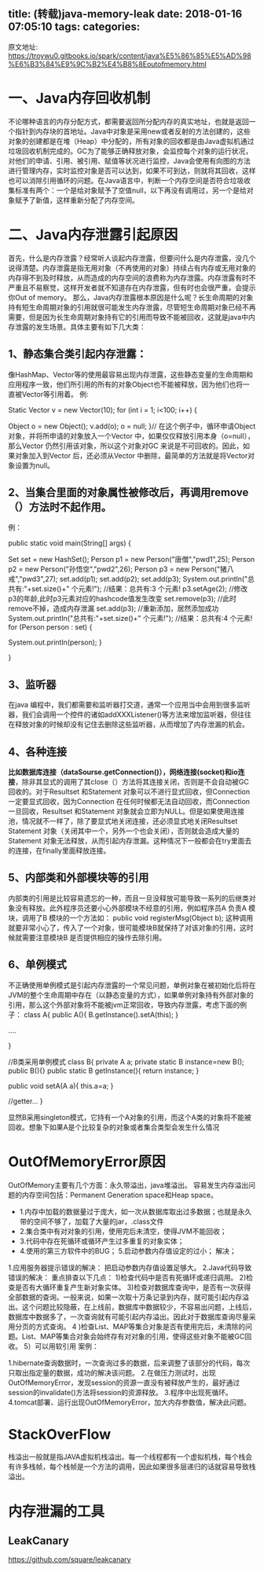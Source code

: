 title: (转载)java-memory-leak
date: 2018-01-16 07:05:10
tags:
categories:
---
原文地址:
https://troywu0.gitbooks.io/spark/content/java%E5%86%85%E5%AD%98%E6%B3%84%E9%9C%B2%E4%B8%8Eoutofmemory.html

# 一、Java内存回收机制
不论哪种语言的内存分配方式，都需要返回所分配内存的真实地址，也就是返回一个指针到内存块的首地址。Java中对象是采用new或者反射的方法创建的，这些对象的创建都是在堆（Heap）中分配的，所有对象的回收都是由Java虚拟机通过垃圾回收机制完成的。GC为了能够正确释放对象，会监控每个对象的运行状况，对他们的申请、引用、被引用、赋值等状况进行监控，Java会使用有向图的方法进行管理内存，实时监控对象是否可以达到，如果不可到达，则就将其回收，这样也可以消除引用循环的问题。在Java语言中，判断一个内存空间是否符合垃圾收集标准有两个：一个是给对象赋予了空值null，以下再没有调用过，另一个是给对象赋予了新值，这样重新分配了内存空间。
# 二、Java内存泄露引起原因
首先，什么是内存泄露？经常听人谈起内存泄露，但要问什么是内存泄露，没几个说得清楚。内存泄露是指无用对象（不再使用的对象）持续占有内存或无用对象的内存得不到及时释放，从而造成的内存空间的浪费称为内存泄露。内存泄露有时不严重且不易察觉，这样开发者就不知道存在内存泄露，但有时也会很严重，会提示你Out of memory。
那么，Java内存泄露根本原因是什么呢？长生命周期的对象持有短生命周期对象的引用就很可能发生内存泄露，尽管短生命周期对象已经不再需要，但是因为长生命周期对象持有它的引用而导致不能被回收，这就是java中内存泄露的发生场景。具体主要有如下几大类：
## 1、静态集合类引起内存泄露：
像HashMap、Vector等的使用最容易出现内存泄露，这些静态变量的生命周期和应用程序一致，他们所引用的所有的对象Object也不能被释放，因为他们也将一直被Vector等引用着。
例:

Static Vector v = new Vector(10);
for (int i = 1; i<100; i++)
{

Object o = new Object();
v.add(o);
o = null;
}\/\/
在这个例子中，循环申请Object 对象，并将所申请的对象放入一个Vector 中，如果仅仅释放引用本身（o=null），那么Vector 仍然引用该对象，所以这个对象对GC 来说是不可回收的。因此，如果对象加入到Vector 后，还必须从Vector 中删除，最简单的方法就是将Vector对象设置为null。
## 2、当集合里面的对象属性被修改后，再调用remove（）方法时不起作用。
例：

public static void main(String[] args)
{

Set<Person> set = new HashSet<Person>();
Person p1 = new Person("唐僧","pwd1",25);
Person p2 = new Person("孙悟空","pwd2",26);
Person p3 = new Person("猪八戒","pwd3",27);
set.add(p1);
set.add(p2);
set.add(p3);
System.out.println("总共有:"+set.size()+" 个元素!"); \/\/结果：总共有:3 个元素!
p3.setAge(2); \/\/修改p3的年龄,此时p3元素对应的hashcode值发生改变
set.remove(p3); \/\/此时remove不掉，造成内存泄漏
set.add(p3); \/\/重新添加，居然添加成功
System.out.println("总共有:"+set.size()+" 个元素!"); \/\/结果：总共有:4 个元素!
for (Person person : set)
{

System.out.println(person);
}

}

## 3、监听器
在java 编程中，我们都需要和监听器打交道，通常一个应用当中会用到很多监听器，我们会调用一个控件的诸如addXXXListener()等方法来增加监听器，但往往在释放对象的时候却没有记住去删除这些监听器，从而增加了内存泄漏的机会。
## 4、各种连接
<b>比如数据库连接（dataSourse.getConnection()），网络连接(socket)和io连接</b>，除非其显式的调用了其close（）方法将其连接关闭，否则是不会自动被GC 回收的。对于Resultset 和Statement 对象可以不进行显式回收，但Connection 一定要显式回收，因为Connection 在任何时候都无法自动回收，而Connection一旦回收，Resultset 和Statement 对象就会立即为NULL。但是如果使用连接池，情况就不一样了，除了要显式地关闭连接，还必须显式地关闭Resultset Statement 对象（关闭其中一个，另外一个也会关闭），否则就会造成大量的Statement 对象无法释放，从而引起内存泄漏。这种情况下一般都会在try里面去的连接，在finally里面释放连接。
## 5、内部类和外部模块等的引用
内部类的引用是比较容易遗忘的一种，而且一旦没释放可能导致一系列的后继类对象没有释放。此外程序员还要小心外部模块不经意的引用，例如程序员A 负责A 模块，调用了B 模块的一个方法如：
public void registerMsg(Object b);
这种调用就要非常小心了，传入了一个对象，很可能模块B就保持了对该对象的引用，这时候就需要注意模块B 是否提供相应的操作去除引用。
## 6、单例模式
不正确使用单例模式是引起内存泄露的一个常见问题，单例对象在被初始化后将在JVM的整个生命周期中存在（以静态变量的方式），如果单例对象持有外部对象的引用，那么这个外部对象将不能被jvm正常回收，导致内存泄露，考虑下面的例子：
class A{
public A(){
B.getInstance().setA(this);
}

....

}

\/\/B类采用单例模式
class B{
private A a;
private static B instance=new B();
public B(){}
public static B getInstance(){
return instance;
}

public void setA(A a){
this.a=a;
}

\/\/getter...
}

显然B采用singleton模式，它持有一个A对象的引用，而这个A类的对象将不能被回收。想象下如果A是个比较复杂的对象或者集合类型会发生什么情况

# OutOfMemoryError原因
OutOfMemory主要有几个方面：永久带溢出，java堆溢出。 容易发生内存溢出问题的内存空间包括：Permanent Generation space和Heap space。
- 1.内存中加载的数据量过于庞大，如一次从数据库取出过多数据；也就是永久带的空间不够了，加载了大量的jar，.class文件
- 2.集合类中有对对象的引用，使用完后未清空，使得JVM不能回收；
- 3.代码中存在死循环或循环产生过多重复的对象实体；
- 4.使用的第三方软件中的BUG；
5.启动参数内存值设定的过小；
解决；

1.应用服务器提示错误的解决：
把启动参数内存值设置足够大。
2.Java代码导致错误的解决：
重点排查以下几点：
1)检查代码中是否有死循环或递归调用。
2)检查是否有大循环重复产生新对象实体。
3)检查对数据库查询中，是否有一次获得全部数据的查询。一般来说，如果一次取十万条记录到内存，就可能引起内存溢出。这个问题比较隐蔽，在上线前，数据库中数据较少，不容易出问题，上线后，数据库中数据多了，一次查询就有可能引起内存溢出。因此对于数据库查询尽量采用分页的方式查询。
4 )检查List、MAP等集合对象是否有使用完后，未清除的问题。List、MAP等集合对象会始终存有对对象的引用，使得这些对象不能被GC回收。
5）可以用软引用
案例：

1.hibernate查询数据时，一次查询过多的数据，后来调整了该部分的代码，每次只取出指定量的数据，成功的解决该问题。
2.在做压力测试时，出现OutOfMemoryError，发现session的资源一直没有被释放产生的，最好通过session的invalidate()方法将session的资源释放。
3.程序中出现死循环。
4.tomcat部署、运行出现OutOfMemoryError，加大内存参数值，解决此问题。
# StackOverFlow
栈溢出一般就是指JAVA虚拟机栈溢出。每一个线程都有一个虚拟机栈，每个栈会有许多栈帧，每个栈帧是一个方法的调用，因此如果很多层递归的话就容易导致栈溢出。


# 内存泄漏的工具
## LeakCanary
https://github.com/square/leakcanary
